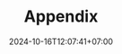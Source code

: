 ---
weight: 2550
title: "Appendix"
description: ""
icon: "insights"
date: "2024-10-16T12:07:41+07:00"
lastmod: "2024-10-16T12:07:41+07:00"
draft: false
toc: true
---